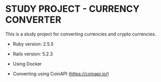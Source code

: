 # STUDY PROJECT - CURRENCY CONVERTER

This is a study project for converting currencies and crypto currencies.

* Ruby version: 2.5.5

* Rails version: 5.2.3

* Using Docker

* Converting using CoinAPI (https://coinapi.io/)
